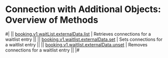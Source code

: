 # Connection with Additional Objects: Overview of Methods

#|
|| [booking.v1.waitList.externalData.list](./booking-v1-waitlist-externaldata-list.md) | Retrieves connections for a waitlist entry ||
|| [booking.v1.waitlist.externalData.set](./booking-v1-waitlist-externaldata-set.md) | Sets connections for a waitlist entry ||
|| [booking.v1.waitlist.externalData.unset](./booking-v1-waitlist-externaldata-unset.md) | Removes connections for a waitlist entry ||
|#